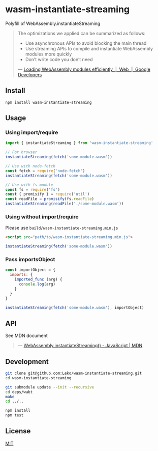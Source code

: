 # wasm-instantiate-streaming
Polyfill of WebAssembly.instantiateStreaming

> The optimizations we applied can be summarized as follows:
>
> * Use asynchronous APIs to avoid blocking the main thread
> * Use streaming APIs to compile and instantiate WebAssembly modules more quickly
> * Don’t write code you don’t need
>
> &mdash; [Loading WebAssembly modules efficiently  |  Web  |  Google Developers](https://developers.google.com/web/updates/2018/04/loading-wasm)

## Install
```
npm install wasm-instantiate-streaming
```

## Usage
### Using import/require
```js
import { instantiateStreaming } from 'wasm-instantiate-streaming'

// For browser
instantiateStreaming(fetch('some-module.wasm'))

// Use with node-fetch
const fetch = require('node-fetch')
instantiateStreaming(fetch('some-module.wasm'))

// Use with fs module
const fs = require('fs')
const { promisify } = require('util')
const readFile = promisify(fs.readFile)
instantiateStreaming(readFile('./some-module.wasm'))
```

### Using without import/require
Please use `build/wasm-instantiate-streaming.min.js`

```html
<script src="path/to/wasm-instantiate-streaming.min.js">
```

```js
instantiateStreaming(fetch('some-module.wasm'))
```

### Pass importsObject
```js
const importObject = {
  imports: {
    imported_func (arg) {
      console.log(arg)
    }
  }
}

instantiateStreaming(fetch('some-module.wasm'), importObject)
```

## API
See MDN document

> &mdash; [WebAssembly.instantiateStreaming() - JavaScript | MDN](https://developer.mozilla.org/en-US/docs/Web/JavaScript/Reference/Global_Objects/WebAssembly/instantiateStreaming)

## Development
```sh
git clone git@github.com:Leko/wasm-instantiate-streaming.git
cd wasm-instantiate-streaming

git submodule update --init --recursive
cd deps/wabt
make
cd ../..

npm install
npm test
```

## License
[MIT](https://opensource.org/licenses/MIT)
